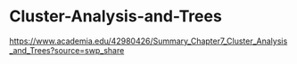 # Cluster-Analysis-and-Trees


https://www.academia.edu/42980426/Summary_Chapter7_Cluster_Analysis_and_Trees?source=swp_share
